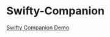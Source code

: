 # Swifty-Companion
[Swifty Companion Demo](https://github.com/serjkarev/Swifty-Companion/blob/master/demo/demo.gif)
